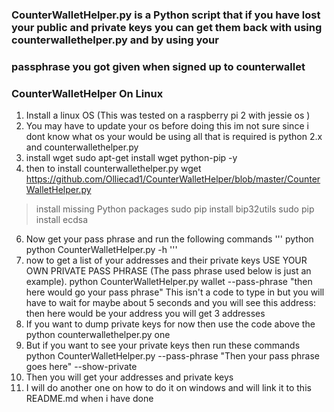 ### CounterWalletHelper.py is a Python script that if you have lost your public and private keys you can get them back with using counterwallethelper.py and by using your 
### passphrase you got given when signed up to counterwallet 
### CounterWalletHelper On Linux
 
1. Install a linux OS (This was tested on a raspberry pi 2 with jessie os )
2. You may have to update your os before doing this im not sure since i dont know what os your would be using all that is required is python 2.x and counterwallethelper.py 
3. install wget sudo apt-get install wget python-pip -y
4. then to install counterwallethelper.py wget https://github.com/Olliecad1/CounterWalletHelper/blob/master/CounterWalletHelper.py
> install missing Python packages
> sudo pip install bip32utils
> sudo pip install ecdsa
6. Now get your pass phrase and run the following commands
''' python 
python CounterWalletHelper.py -h
'''
7. now to get a list of your addresses and their private keys USE YOUR OWN PRIVATE PASS PHRASE (The pass phrase used below is just an example).
python CounterWalletHelper.py wallet --pass-phrase "then here would go your pass phrase"
This isn't a code to type in but you will have to wait for maybe about 5 seconds
and you will see this 
address: then here would be your address
you will get 3 addresses
8. If you want to dump private keys for now then use the code above the python counterwallethelper.py one 
9. But if you want to see your private keys then run these commands
python CounterWalletHelper.py --pass-phrase "Then your pass phrase goes here" --show-private
10. Then you will get your addresses and private keys
11. I will do another one on how to do it on windows and will link it to this README.md when i have done
